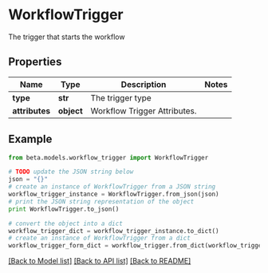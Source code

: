 # WorkflowTrigger

The trigger that starts the workflow

## Properties
Name | Type | Description | Notes
------------ | ------------- | ------------- | -------------
**type** | **str** | The trigger type | 
**attributes** | **object** | Workflow Trigger Attributes. | 

## Example

```python
from beta.models.workflow_trigger import WorkflowTrigger

# TODO update the JSON string below
json = "{}"
# create an instance of WorkflowTrigger from a JSON string
workflow_trigger_instance = WorkflowTrigger.from_json(json)
# print the JSON string representation of the object
print WorkflowTrigger.to_json()

# convert the object into a dict
workflow_trigger_dict = workflow_trigger_instance.to_dict()
# create an instance of WorkflowTrigger from a dict
workflow_trigger_form_dict = workflow_trigger.from_dict(workflow_trigger_dict)
```
[[Back to Model list]](../README.md#documentation-for-models) [[Back to API list]](../README.md#documentation-for-api-endpoints) [[Back to README]](../README.md)


